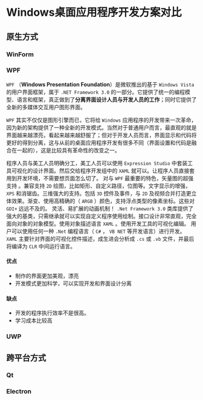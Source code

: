 # Windows桌面应用程序开发方案对比

## 原生方式

### WinForm

### WPF

`WPF` （**Windows Presentation Foundation**）是微软推出的基于 `Windows Vista` 的用户界面框架，属于 `.NET Framework 3.0` 的一部分。它提供了统一的编程模型、语言和框架，真正做到了**分离界面设计人员与开发人员的工作**；同时它提供了全新的多媒体交互用户图形界面。

`WPF` 其实不仅仅是图形引擎而已，它将给 `Windows` 应用程序的开发带来一次革命，因为新的架构提供了一种全新的开发模式。当然对于普通用户而言，最直观的就是界面越来越漂亮，看起来越来越舒服了；但对于开发人员而言，界面显示和代码将更好的得到分离，这与从前的桌面应用程序开发有很多不同（界面设置和代码是融合在一起的），这是比较具有革命性的改变之一。

程序人员与美工人员明确分工，美工人员可以使用 `Expression Studio` 中套装工具可视化的设计界面。然后交给程序开发组中的 `XAML` 就可以。让程序人员直接套用到开发环境，不需要想页面怎么切了。 对与 `WPF` 最重要的特色，矢量图的超强支持 。兼容支持 `2D` 绘图，比如矩形、自定义路径，位图等。文字显示的增强， `XPS` 和消锯齿。三维强大的支持。包括 `3D` 控件及事件，与 `2D` 及视频合并打造更立 体效果。渐变、使用高精确的（ `ARGB` ）颜色，支持浮点类型的像素坐标。这些对 `GDI+` 远远不及的。 灵活、易扩展的动画机制！ `.Net Framework 3.0` 类库提供了强大的基类，只需继承就可以实现自定义程序使用绘制。接口设计非常直观，完全面向对象的对象模型。使用对象描述语言 `XAML` 。使用开发工具的可视化编辑。 用户可以使用任何一种 `.Net` 编程语言（ `C#` ， `VB NET` 等开发语言）进行开发。 `XAML` 主要针对界面的可视化控件描述，成生进会分析成 `.cs` 或 `.vb` 文件，并最后将编译为 `CLR` 中间运行语言。

#### 优点

* 制作的界面更加美观，漂亮
* 开发模式更加科学，可以实现开发和界面设计分离

#### 缺点

* 开发的程序执行效率不是很高。
* 学习成本比较高

### UWP

## 跨平台方式

### Qt

### Electron
